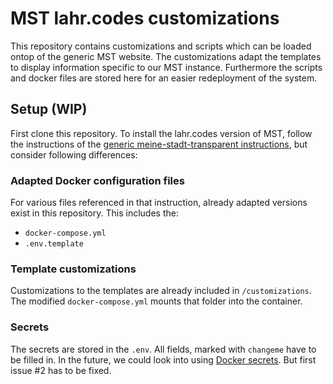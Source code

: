 # MST lahr.codes customizations

This repository contains customizations and scripts which can be loaded ontop of the generic MST website.
The customizations adapt the templates to display information specific to our MST instance.
Furthermore the scripts and docker files are stored here for an easier redeployment of the system.


## Setup (WIP)
First clone this repository.
To install the lahr.codes version of MST, follow the instructions of the [generic meine-stadt-transparent instructions](https://github.com/meine-stadt-transparent/meine-stadt-transparent/#production-setup-with-docker-compose), but consider following differences:

### Adapted Docker configuration files
For various files referenced in that instruction, already adapted versions exist in this repository.
This includes the:
 * `docker-compose.yml`
 * `.env.template`

### Template customizations
Customizations to the templates are already included in `/customizations`. The modified `docker-compose.yml` mounts that folder into the container.

### Secrets
The secrets are stored in the `.env`. All fields, marked with `changeme` have to be filled in.
In the future, we could look into using [Docker secrets](https://docs.docker.com/engine/swarm/secrets/#about-secrets). But first issue #2 has to be fixed.
